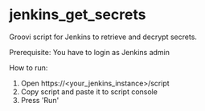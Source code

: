 # jenkins_get_secrets
Groovi script for Jenkins to retrieve and decrypt secrets.

Prerequisite:
You have to login as Jenkins admin

How to run:
1. Open https://<your_jenkins_instance>/script
2. Copy script and paste it to script console
3. Press 'Run'

